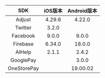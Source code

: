 
| SDK   |  iOS版本   | Android版本  |
|  :----:  | :----:  | :----:  |
| Adjust  | 4.29.6 | 4.22.0  |
| Twitter  | 3.2.0 | |
| Facebook  | 9.0.0 | 9.0.0 |
| Firebase  | 6.34.0 | 18.0.0 |
| AIHelp  | 2.1.1 | 2.4.2 |
| GooglePay |   | 3.0.0 |
| OneStorePay |  | 19.00.02 |


